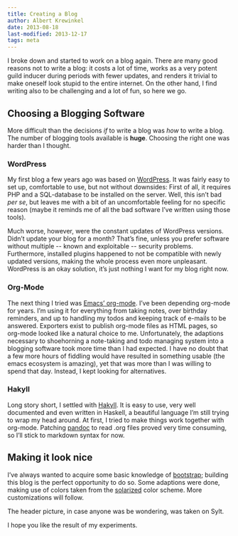 ```yaml
---
title: Creating a Blog
author: Albert Krewinkel
date: 2013-08-18
last-modified: 2013-12-17
tags: meta
---
```


I broke down and started to work on a blog again.  There are many good reasons
not to write a blog: it costs a lot of time, works as a very potent guild
inducer during periods with fewer updates, and renders it trivial to make
oneself look stupid to the entire internet.  On the other hand, I find writing
also to be challenging and a lot of fun, so here we go.

## Choosing a Blogging Software

More difficult than the decisions *if* to write a blog was *how* to write a
blog.  The number of blogging tools available is **huge**.  Choosing the right
one was harder than I thought.


### WordPress

My first blog a few years ago was based on [WordPress](https://wordpress.org).
It was fairly easy to set up, comfortable to use, but not without downsides:
First of all, it requires PHP and a SQL-database to be installed on the
server.  Well, this isn’t bad *per se*, but leaves me with a bit of an
uncomfortable feeling for no specific reason (maybe it reminds me of all the
bad software I’ve written using those tools).

Much worse, however, were the constant updates of WordPress versions.  Didn’t
update your blog for a month?  That’s fine, unless you prefer software without
multiple -- known and exploitable -- security problems.  Furthermore,
installed plugins happened to not be compatible with newly updated versions,
making the whole process even more unpleasant.  WordPress is an okay solution,
it’s just nothing I want for my blog right now.

### Org-Mode

The next thing I tried was [Emacs’ org-mode](https://orgmode.org).  I’ve
been depending org-mode for years.  I’m using it for everything from taking
notes, over birthday reminders, and up to handling my todos and keeping track
of e-mails to be answered.  Exporters exist to publish org-mode files as HTML
pages, so org-mode looked like a natural choice to me.  Unfortunately, the
adaptions necessary to shoehorning a note-taking and todo managing system into
a blogging software took more time than I had expected.  I have no doubt that
a few more hours of fiddling would have resulted in something usable (the
emacs ecosystem is amazing), yet that was more than I was willing to spend
that day.  Instead, I kept looking for alternatives.

### Hakyll

Long story short, I settled with [Hakyll](http://jaspervdj.be/hakyll/).  It is
easy to use, very well documented and even written in Haskell, a beautiful
language I’m still trying to wrap my head around.  At first, I tried to make
things work together with org-mode.  Patching
[pandoc](http://johnmacfarlane.net/pandoc/) to read .org files proved very
time consuming, so I’ll stick to markdown syntax for now.

## Making it look nice

I’ve always wanted to acquire some basic knowledge of
[bootstrap](http://getbootstrap.com); building this blog is the perfect
opportunity to do so.  Some adaptions were done, making use of colors taken
from the [solarized](http://ethanschoonover.com/solarized) color scheme.  More
customizations will follow.

The header picture, in case anyone was be wondering, was taken on Sylt.

I hope you like the result of my experiments.
